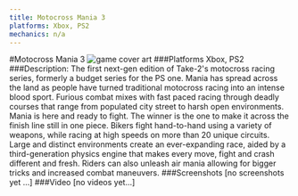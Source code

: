 ```yaml
---
title: Motocross Mania 3
platforms: Xbox, PS2
mechanics: n/a
---
```

#Motocross Mania 3
![game cover art](//images.igdb.com/igdb/image/upload/t_cover_big/vqbspiaycy4mboogdt1h.jpg "Logo Title Text 1")
###Platforms
Xbox, PS2
###Description:
The first next-gen edition of Take-2's motocross racing series, formerly a budget series for the PS one. Mania has spread across the land as people have turned traditional motocross racing into an intense blood sport. Furious combat mixes with fast paced racing through deadly courses that range from populated city street to harsh open environments. Mania is here and ready to fight. The winner is the one to make it across the finish line still in one piece. Bikers fight hand-to-hand using a variety of weapons, while racing at high speeds on more than 20 unique circuits. Large and distinct environments create an ever-expanding race, aided by a third-generation physics engine that makes every move, fight and crash different and fresh. Riders can also unleash air mania allowing for bigger tricks and increased combat maneuvers.
###Screenshots
[no screenshots yet ...]
###Video
[no videos yet...]

